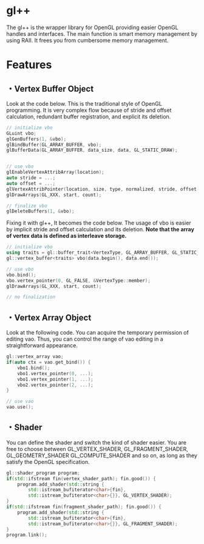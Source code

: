 # gl++

The gl++ is the wrapper library for OpenGL providing easier OpenGL handles and interfaces. 
The main function is smart memory management by using RAII.
It frees you from cumbersome memory management. 

# Features

## ・Vertex Buffer Object

Look at the code below. This is the traditional style of OpenGL programming. 
It is very complex flow because of stride and offset calculation, redundant buffer registration, and explicit its deletion.

```c++
// initialize vbo
GLuint vbo;
glGenBuffers(1, &vbo);
glBindBuffer(GL_ARRAY_BUFFER, vbo);
glBufferData(GL_ARRAY_BUFFER, data_size, data, GL_STATIC_DRAW);


// use vbo
glEnableVertexAttribArray(location);
auto stride = ...;
auto offset = ...;
glVertexAttribPointer(location, size, type, normalized, stride, offset);
glDrawArrays(GL_XXX, start, count);

// finalize vbo
glDeleteBuffers(1, &vbo);
```

Fixing it with gl++, It becomes the code below. 
The usage of vbo is easier by implicit stride and offset calculation and its deletion.
**Note that the array of vertex data is defined as interleave storage.**
```c++
// initialize vbo
using traits = gl::buffer_trait<VertexType, GL_ARRAY_BUFFER, GL_STATIC_DRAW>;
gl::vertex_buffer<traits> vbo(data.begin(), data.end());

// use vbo
vbo.bind();
vbo.vertex_pointer(0, GL_FALSE, &VertexType::member);
glDrawArrays(GL_XXX, start, count);

// no finalization
```

## ・Vertex Array Object

Look at the following code. You can acquire the temporary permission of editing vao.
Thus, you can control the range of vao editing in a straightforward appearance.

```c++
gl::vertex_array vao;
if(auto ctx = vao.get_bind()) {
    vbo1.bind();
    vbo1.vertex_pointer(0, ...);
    vbo1.vertex_pointer(1, ...);
    vbo2.vertex_pointer(2, ...);
}

// use vao
vao.use();
```

## ・Shader

You can define the shader and switch the kind of shader easier.
You are free to choose between GL_VERTEX_SHADER, GL_FRAGMENT_SHADER, GL_GEOMETRY_SHADER GL_COMPUTE_SHADER and so on, 
as long as they satisfy the OpenGL specification.

```c++
gl::shader_program program;
if(std::ifstream fin(vertex_shader_path); fin.good()) {
    program.add_shader(std::string { 
        std::istream_bufiterator<char>{fin},
        std::istream_bufiterator<char>{}}, GL_VERTEX_SHADER);
}
if(std::ifstream fin(fragment_shader_path); fin.good()) {
    program.add_shader(std::string {
        std::istream_bufiterator<char>{fin},
        std::istream_bufiterator<char>{}}, GL_FRAGMENT_SHADER);
}
program.link();
```
